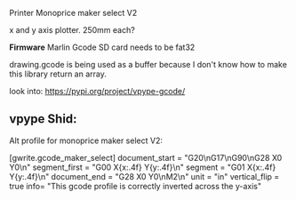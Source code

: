 Printer Monoprice maker select V2

x and y axis plotter. 250mm each?

**Firmware**
Marlin Gcode
SD card needs to be fat32

drawing.gcode is being used as a buffer because I don't know how to make this library return an array.

look into: https://pypi.org/project/vpype-gcode/



## vpype Shid:
Alt profile for monoprice maker select V2:

[gwrite.gcode_maker_select]
document_start = "G20\nG17\nG90\nG28 X0 Y0\n"
segment_first = "G00 X{x:.4f} Y{y:.4f}\n"
segment = "G01 X{x:.4f} Y{y:.4f}\n"
document_end = "G28 X0 Y0\nM2\n"
unit = "in"
vertical_flip = true
info= "This gcode profile is correctly inverted across the y-axis"
